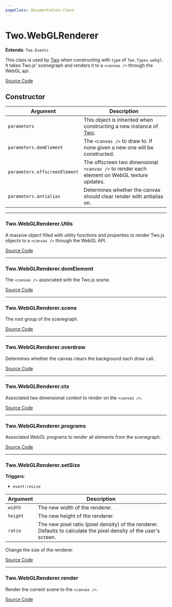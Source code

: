 ```yaml
---
pageClass: documentation-class
---
```


# Two.WebGLRenderer


<div class="extends">

__Extends__: `Two.Events`

</div>


This class is used by [Two](/documentation/) when constructing with `type` of `Two.Types.webgl`. It takes Two.js' scenegraph and renders it to a `<canvas />` through the WebGL api.


<div class="meta">

  [Source Code](https://github.com/jonobr1/two.js/blob/dev/src/renderers/webgl.js#L1426)

</div>



## Constructor


| Argument | Description |
| ---- | ----------- |
|  `parameters`  | This object is inherited when constructing a new instance of [Two](/documentation/). |
|  `parameters.domElement`  | The `<canvas />` to draw to. If none given a new one will be constructed. |
|  `parameters.offscreenElement`  | The offscreen two dimensional `<canvas />` to render each element on WebGL texture updates. |
|  `parameters.antialias`  | Determines whether the canvas should clear render with antialias on. |



---

<div class="static member ">

### Two.WebGLRenderer.Utils








<div class="properties">

A massive object filled with utility functions and properties to render Two.js objects to a `<canvas />` through the WebGL API.

</div>








<div class="meta">

  [Source Code](https://github.com/jonobr1/two.js/blob/dev/src/renderers/webgl.js#L1559)

</div>






</div>



---

<div class="instance member ">

### Two.WebGLRenderer.domElement








<div class="properties">

The `<canvas />` associated with the Two.js scene.

</div>








<div class="meta">

  [Source Code](https://github.com/jonobr1/two.js/blob/dev/src/renderers/webgl.js#L1441)

</div>






</div>



---

<div class="instance member ">

### Two.WebGLRenderer.scene








<div class="properties">

The root group of the scenegraph.

</div>








<div class="meta">

  [Source Code](https://github.com/jonobr1/two.js/blob/dev/src/renderers/webgl.js#L1452)

</div>






</div>



---

<div class="instance member ">

### Two.WebGLRenderer.overdraw








<div class="properties">

Determines whether the canvas clears the background each draw call.

</div>








<div class="meta">

  [Source Code](https://github.com/jonobr1/two.js/blob/dev/src/renderers/webgl.js#L1478)

</div>






</div>



---

<div class="instance member ">

### Two.WebGLRenderer.ctx








<div class="properties">

Associated two dimensional context to render on the `<canvas />`.

</div>








<div class="meta">

  [Source Code](https://github.com/jonobr1/two.js/blob/dev/src/renderers/webgl.js#L1485)

</div>






</div>



---

<div class="instance member ">

### Two.WebGLRenderer.programs








<div class="properties">

Associated WebGL programs to render all elements from the scenegraph.

</div>








<div class="meta">

  [Source Code](https://github.com/jonobr1/two.js/blob/dev/src/renderers/webgl.js#L1501)

</div>






</div>



---

<div class="instance function ">

### Two.WebGLRenderer.setSize






<div class="fires">

__Triggers__:

+ `event:resize`

</div>





<div class="params">

| Argument | Description |
| ---- | ----------- |
|  `width`  | The new width of the renderer. |
|  `height`  | The new height of the renderer. |
|  `ratio`  | The new pixel ratio (pixel density) of the renderer. Defaults to calculate the pixel density of the user's screen. |
</div>




<div class="description">

Change the size of the renderer.

</div>



<div class="meta">

  [Source Code](https://github.com/jonobr1/two.js/blob/dev/src/renderers/webgl.js#L1571)

</div>






</div>



---

<div class="instance function ">

### Two.WebGLRenderer.render













<div class="description">

Render the current scene to the `<canvas />`.

</div>



<div class="meta">

  [Source Code](https://github.com/jonobr1/two.js/blob/dev/src/renderers/webgl.js#L1619)

</div>






</div>


